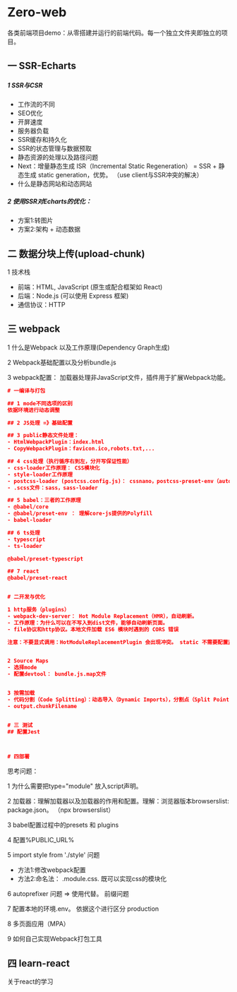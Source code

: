 # Zero-web

各类前端项目demo：从零搭建并运行的前端代码。每一个独立文件夹即独立的项目。

##  一 SSR-Echarts

##### 1 SSR与CSR

- 工作流的不同
- SEO优化
- 开屏速度
- 服务器负载
- SSR缓存和持久化
- SSR的状态管理与数据预取
- 静态资源的处理以及路径问题
- Next：增量静态生成 ISR（Incremental Static Regeneration） = SSR + 静态生成 static generation，优势。 （use client与SSR冲突的解决）
- 什么是静态网站和动态网站

##### 2 使用SSR对Echarts的优化：

- 方案1:转图片
- 方案2:架构 + 动态数据



## 二 数据分块上传(upload-chunk)

1 技术栈

- 前端：HTML, JavaScript (原生或配合框架如 React)
- 后端：Node.js (可以使用 Express 框架)
- 通信协议：HTTP



##  三 webpack

1 什么是Webpack 以及工作原理(Dependency Graph生成)

2 Webpack基础配置以及分析bundle.js

3 webpack配置： 加载器处理非JavaScript文件，插件用于扩展Webpack功能。

```json
# 一编译与打包

## 1 mode不同选项的区别
依据环境进行动态调整

## 2 JS处理 =》基础配置

## 3 public静态文件处理：
- HtmlWebpackPlugin：index.html 
- CopyWebpackPlugin：favicon.ico,robots.txt,...

## 4 css处理（执行循序右到左，分开写保证性能）
- css-loader工作原理： CSS模块化
- style-loader工作原理
- postcss-loader (postcss.config.js)： cssnano，postcss-preset-env（autoprefixer）
- .scss文件：sass，sass-loader

## 5 babel：三者的工作原理
- @babel/core 
- @babel/preset-env ： 理解core-js提供的Polyfill
- babel-loader

## 6 ts处理
- typescript 
- ts-loader 

@babel/preset-typescript

## 7 react
@babel/preset-react


# 二开发与优化

1 http服务（plugins）
- webpack-dev-server： Hot Module Replacement（HMR），自动刷新。 
- 工作原理：为什么可以在不写入到dist文件，能够自动刷新页面。
- file协议和http协议。本地文件加载 ES6 模块时遇到的 CORS 错误

注意：不要显式调用：HotModuleReplacementPlugin 会出现冲突。 static 不需要配置监听src和dist，会默认从entry调用。


2 Source Maps
- 选择mode
- 配置devtool： bundle.js.map文件


3 按需加载
- 代码分割（Code Splitting）：动态导入（Dynamic Imports），分割点（Split Points），懒加载（Lazy Loading）
- output.chunkFilename


# 三 测试
## 配置Jest



# 四部署

```



思考问题：

1 为什么需要把type="module" 放入script声明。

2 加载器：理解加载器以及加载器的作用和配置。理解：浏览器版本browserslist: package.json。 （npx browserslist）

3  babel配置过程中的presets 和 plugins

4  配置%PUBLIC_URL%

5 import style from './style' 问题

- 方法1:修改webpack配置
- 方法2:命名法： .module.css.  既可以实现css的模块化

6 autoprefixer 问题 => 使用代替。 前缀问题

7 配置本地的环境.env。 依据这个进行区分 production

8 多页面应用（MPA）

9 如何自己实现Webpack打包工具

## 四 learn-react

关于react的学习
